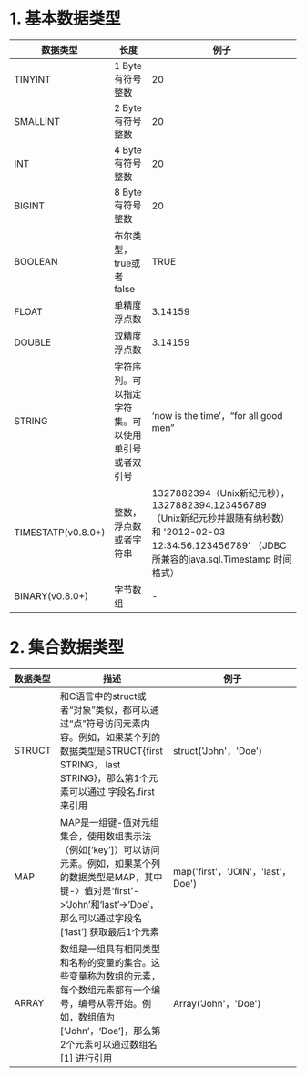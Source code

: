 # 1. 基本数据类型

| 数据类型 | 长度 | 例子 |
| --- | --- | --- |
| TINYINT | 1 Byte 有符号整数 | 20 |
| SMALLINT | 2 Byte 有符号整数 | 20 |
| INT | 4 Byte 有符号整数 | 20 |
| BIGINT | 8 Byte 有符号整数 | 20 |
| BOOLEAN | 布尔类型，true或者false | TRUE |
| FLOAT | 单精度浮点数 | 3.14159 |
| DOUBLE | 双精度浮点数 | 3.14159 |
| STRING | 字符序列。可以指定字符集。可以使用单引号或者双引号 | ‘now is the time’，“for all good men” |
| TIMESTATP(v0.8.0+) | 整数，浮点数或者字符串 | 1327882394（Unix新纪元秒）， 1327882394.123456789（Unix新纪元秒并跟随有纳秒数）和 '2012-02-03 12:34:56.123456789' （JDBC所兼容的java.sql.Timestamp 时间格式） |
| BINARY(v0.8.0+) | 字节数组 | - |

# 2. 集合数据类型

| 数据类型 | 描述 | 例子 |
| --- | --- | --- |
| STRUCT | 和C语言中的struct或者“对象”类似，都可以通过“点”符号访问元素内容。例如，如果某个列的数据类型是STRUCT{first STRING， last STRING}，那么第1个元素可以通过 字段名.first 来引用 | struct('John'，'Doe') |
| MAP | MAP是一组键-值对元组集合，使用数组表示法（例如[‘key’]）可以访问元素。例如，如果某个列的数据类型是MAP，其中键-〉值对是‘first’->‘John’和‘last’->‘Doe’，那么可以通过字段名[‘last’] 获取最后1个元素 | map('first'，'JOIN'，'last'，Doe') |
| ARRAY | 数组是一组具有相同类型和名称的变量的集合。这些变量称为数组的元素，每个数组元素都有一个编号，编号从零开始。例如，数组值为[‘John’，‘Doe’]，那么第2个元素可以通过数组名[1] 进行引用 | Array('John'，'Doe') |
